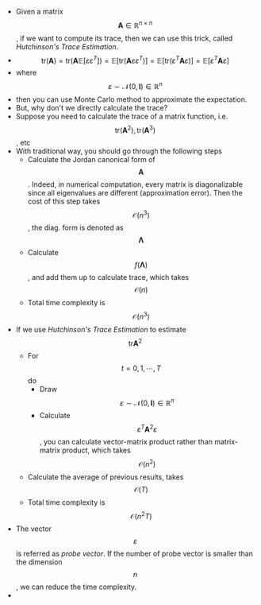 - Given a matrix $$\bm{A}\in \mathbb{R}^{n\times n}$$, if we want to compute its trace, then we can use this trick, called *Hutchinson's Trace Estimation*.
- $$\mathrm{tr}\left(\bm A\right) = \mathrm{tr}\left(\bm A\mathbb{E}[\varepsilon \varepsilon^T]\right)=\mathbb{E}\left[\mathrm{tr}(\bm{A}\varepsilon\varepsilon^T)\right]=\mathbb{E}\left[\mathrm{tr}(\varepsilon^T\bm{A}\varepsilon)\right] = \mathbb{E}\left[\varepsilon^T\bm{A}\varepsilon\right]$$
- where $$\varepsilon\sim \mathcal{N}(0, \bm I)\in\mathbb{R}^n$$
- then you can use Monte Carlo method to approximate the expectation.
- But, why don't we directly calculate the trace?
- Suppose you need to calculate the trace of a matrix function, i.e. $$\mathrm{tr}(\bm A^2), \mathrm{tr}( \bm A^3)$$, etc
- With traditional way, you should go through the following steps
	- Calculate the Jordan canonical form of $$\bm A$$. Indeed, in numerical computation, every matrix is diagonalizable since all eigenvalues are different (approximation error). Then the cost of this step takes $$\mathcal{O}(n^3)$$, the diag. form is denoted as $$\bm \Lambda$$
	- Calculate $$f(\bm \Lambda)$$, and add them up to calculate trace, which takes $$\mathcal{O}(n)$$
	- Total time complexity is $$\mathcal{O}(n^3)$$
- If we use *Hutchinson's Trace Estimation* to estimate $$\mathrm{tr} \bm A^2$$
	- For $$t=0, 1, \cdots, T$$ do
		- Draw $$\varepsilon\sim \mathcal{N}(0, \bm I)\in\mathbb{R}^n$$
		- Calculate $$\varepsilon^T\bm A^2\varepsilon$$, you can calculate vector-matrix product rather than matrix-matrix product, which takes $$\mathcal{O}(n^2)$$
	- Calculate the average of previous results, takes $$\mathcal{O}(T)$$
	- Total time complexity is $$\mathcal{O}(n^2T)$$
- The vector $$\varepsilon$$ is referred as *probe vector*. If the number of probe vector is smaller than the dimension $$n$$, we can reduce the time complexity.
-